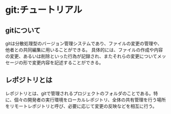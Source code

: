 # git:チュートリアル

## gitについて
gitは分散処理型のバージョン管理システムであり、ファイルの変更の管理や、他者との共同編集に用いることができる。
具体的には、ファイルの作成や内容の変更、あるいは削除といった行為が記録され、またそれらの変更についてメッセージの形で変更内容を記述することができる。

## レポジトリとは
レポジトリとは、gitで管理されるプロジェクトのフォルダのことである。特に、個々の開発者の実行環境をローカルレポジトリ、全体の共有管理を行う場所をリモートレポジトリと呼び、必要に応じて変更の反映などを相互に行う。
